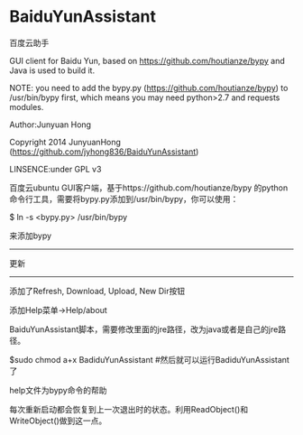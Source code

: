 BaiduYunAssistant
=================

百度云助手

GUI client for Baidu Yun, based on https://github.com/houtianze/bypy and Java is used to build it.

NOTE: you need to add the bypy.py (https://github.com/houtianze/bypy) to /usr/bin/bypy first, which means you may need python>2.7 and requests modules.

Author:Junyuan Hong

Copyright 2014 JunyuanHong (https://github.com/jyhong836/BaiduYunAssistant)

LINSENCE:under GPL v3

百度云ubuntu GUI客户端，基于https://github.com/houtianze/bypy 的python命令行工具，需要将bypy.py添加到/usr/bin/bypy，你可以使用：

$ ln -s <bypy.py> /usr/bin/bypy

来添加bypy

----

更新

----

添加了Refresh, Download, Upload, New Dir按钮

添加Help菜单->Help/about

BaiduYunAssistant脚本，需要修改里面的jre路径，改为java或者是自己的jre路径。

$sudo chmod a+x BadiduYunAssistant #然后就可以运行BadiduYunAssistant了

help文件为bypy命令的帮助

每次重新启动都会恢复到上一次退出时的状态。利用ReadObject()和WriteObject()做到这一点。
